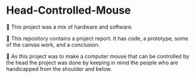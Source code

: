 # Head-Controlled-Mouse


💠 This project was a mix of hardware and software. 

🧩 This repository contains a project report. It has code, a prototype, some of the canvas work, and a conclusion.

🦽 As this project was to make a computer mouse that can be controlled by the head the project was done by keeping in mind the people who are handicapped from the shoulder and below.

